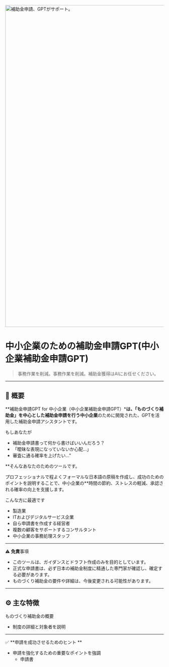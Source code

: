 <p>
<img width="1536" height="1024" alt="補助金申請、GPTがサポート。" src="https://github.com/user-attachments/assets/4cf1b4e9-8b2b-4809-afc2-65096a640e73" />

</p>

# 中小企業のための補助金申請GPT(中小企業補助金申請GPT)

> 事務作業を削減。事務作業を削減。補助金獲得はAIにお任せください。

---

## 📌 概要

**補助金申請GPT for 中小企業（中小企業補助金申請GPT）***は、「ものづくり補助金」を中心とした補助金申請を行う中小企業**のために開発された、GPTを活用した補助金申請アシスタントです。

もしあなたが

- 補助金申請書って何から書けばいいんだろう？
- 「曖昧な表現になっていないか心配...」
- 審査に通る確率を上げたい..."

**そんなあなたのためのツールです。

プロフェッショナルで程よくフォーマルな日本語の原稿を作成し、成功のためのポイントを説明することで、中小企業の**時間の節約、ストレスの軽減、承認される確率の向上を支援します。

こんな方に最適です

- 製造業
- ITおよびデジタルサービス企業
- 自ら申請書を作成する経営者
- 複数の顧客をサポートするコンサルタント
- 中小企業の事務処理スタッフ

---

⚠️ **免責**事項

- このツールは、ガイダンスとドラフト作成のみを目的としています。
- 正式な申請書は、必ず日本の補助金制度に精通した専門家が確認し、確定する必要があります。
- ものづくり補助金の要件や詳細は、今後変更される可能性があります。

---

## ⚙️ 主な特徴

ものづくり補助金の概要
- 制度の詳細と対象者を説明

---

✅ **申請を成功させるためのヒント **
- 申請を強化するための重要なポイントを強調
  - 申請書
